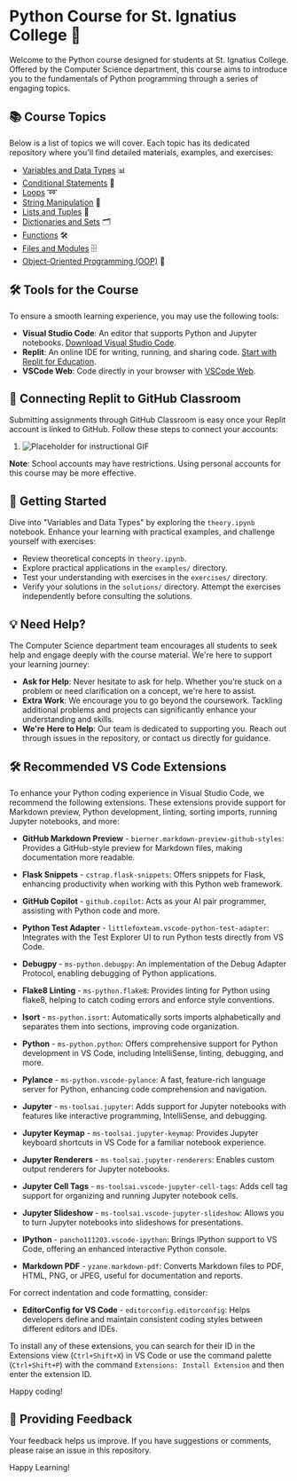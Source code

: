 # Python Course for St. Ignatius College 📘

Welcome to the Python course designed for students at St. Ignatius College. Offered by the Computer Science department, this course aims to introduce you to the fundamentals of Python programming through a series of engaging topics.

## 📚 Course Topics

Below is a list of topics we will cover. Each topic has its dedicated repository where you'll find detailed materials, examples, and exercises:

- [Variables and Data Types](https://github.com/YuriODev/python-st-ignatius-01-simple-data-types) 📊
- [Conditional Statements](https://github.com/YuriODev/python-st-ignatius-02-simple-conditional-statements/tree/main) 🔀
- [Loops](#) ➿
- [String Manipulation](#) 🧵
- [Lists and Tuples](#) 📝
- [Dictionaries and Sets](#) 🗂
- [Functions](#) 🛠
- [Files and Modules](#) 🗄
- [Object-Oriented Programming (OOP)](#) 🤖

## 🛠 Tools for the Course

To ensure a smooth learning experience, you may use the following tools:

- **Visual Studio Code**: An editor that supports Python and Jupyter notebooks. [Download Visual Studio Code](https://code.visualstudio.com/Download).
- **Replit**: An online IDE for writing, running, and sharing code. [Start with Replit for Education](https://replit.com/site/teams-for-education).
- **VSCode Web**: Code directly in your browser with [VSCode Web](https://vscode.dev).

## 🔗 Connecting Replit to GitHub Classroom

Submitting assignments through GitHub Classroom is easy once your Replit account is linked to GitHub. Follow these steps to connect your accounts:

1. ![Placeholder for instructional GIF](#)

**Note**: School accounts may have restrictions. Using personal accounts for this course may be more effective.

## 🌟 Getting Started

Dive into "Variables and Data Types" by exploring the `theory.ipynb` notebook. Enhance your learning with practical examples, and challenge yourself with exercises:

- Review theoretical concepts in `theory.ipynb`.
- Explore practical applications in the `examples/` directory.
- Test your understanding with exercises in the `exercises/` directory.
- Verify your solutions in the `solutions/` directory. Attempt the exercises independently before consulting the solutions.

## 💡 Need Help?

The Computer Science department team encourages all students to seek help and engage deeply with the course material. We're here to support your learning journey:

- **Ask for Help**: Never hesitate to ask for help. Whether you're stuck on a problem or need clarification on a concept, we're here to assist.
- **Extra Work**: We encourage you to go beyond the coursework. Tackling additional problems and projects can significantly enhance your understanding and skills.
- **We're Here to Help**: Our team is dedicated to supporting you. Reach out through issues in the repository, or contact us directly for guidance.

## 🛠 Recommended VS Code Extensions

To enhance your Python coding experience in Visual Studio Code, we recommend the following extensions. These extensions provide support for Markdown preview, Python development, linting, sorting imports, running Jupyter notebooks, and more:

- **GitHub Markdown Preview** - `bierner.markdown-preview-github-styles`: Provides a GitHub-style preview for Markdown files, making documentation more readable.

- **Flask Snippets** - `cstrap.flask-snippets`: Offers snippets for Flask, enhancing productivity when working with this Python web framework.

- **GitHub Copilot** - `github.copilot`: Acts as your AI pair programmer, assisting with Python code and more.

- **Python Test Adapter** - `littlefoxteam.vscode-python-test-adapter`: Integrates with the Test Explorer UI to run Python tests directly from VS Code.

- **Debugpy** - `ms-python.debugpy`: An implementation of the Debug Adapter Protocol, enabling debugging of Python applications.

- **Flake8 Linting** - `ms-python.flake8`: Provides linting for Python using flake8, helping to catch coding errors and enforce style conventions.

- **Isort** - `ms-python.isort`: Automatically sorts imports alphabetically and separates them into sections, improving code organization.

- **Python** - `ms-python.python`: Offers comprehensive support for Python development in VS Code, including IntelliSense, linting, debugging, and more.

- **Pylance** - `ms-python.vscode-pylance`: A fast, feature-rich language server for Python, enhancing code comprehension and navigation.

- **Jupyter** - `ms-toolsai.jupyter`: Adds support for Jupyter notebooks with features like interactive programming, IntelliSense, and debugging.

- **Jupyter Keymap** - `ms-toolsai.jupyter-keymap`: Provides Jupyter keyboard shortcuts in VS Code for a familiar notebook experience.

- **Jupyter Renderers** - `ms-toolsai.jupyter-renderers`: Enables custom output renderers for Jupyter notebooks.

- **Jupyter Cell Tags** - `ms-toolsai.vscode-jupyter-cell-tags`: Adds cell tag support for organizing and running Jupyter notebook cells.

- **Jupyter Slideshow** - `ms-toolsai.vscode-jupyter-slideshow`: Allows you to turn Jupyter notebooks into slideshows for presentations.

- **IPython** - `pancho111203.vscode-ipython`: Brings IPython support to VS Code, offering an enhanced interactive Python console.

- **Markdown PDF** - `yzane.markdown-pdf`: Converts Markdown files to PDF, HTML, PNG, or JPEG, useful for documentation and reports.

For correct indentation and code formatting, consider:

- **EditorConfig for VS Code** - `editorconfig.editorconfig`: Helps developers define and maintain consistent coding styles between different editors and IDEs.

To install any of these extensions, you can search for their ID in the Extensions view (`Ctrl+Shift+X`) in VS Code or use the command palette (`Ctrl+Shift+P`) with the command `Extensions: Install Extension` and then enter the extension ID.

Happy coding!



## 📢 Providing Feedback

Your feedback helps us improve. If you have suggestions or comments, please raise an issue in this repository.

Happy Learning!
